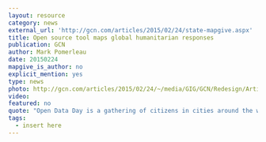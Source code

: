 ```yaml
---
layout: resource
category: news
external_url: 'http://gcn.com/articles/2015/02/24/state-mapgive.aspx'
title: Open source tool maps global humanitarian responses
publication: GCN
author: Mark Pomerleau
date: 20150224
mapgive_is_author: no
explicit_mention: yes
type: news
photo: http://gcn.com/articles/2015/02/24/~/media/GIG/GCN/Redesign/Articles/2015/February/mapgive.png
video:
featured: no
quote: "Open Data Day is a gathering of citizens in cities around the world to write 'applications, liberate data, create visualizations using open public data to show support for open data policies by the world's local, regional and national governments'"
tags:
  - insert here
---
```

